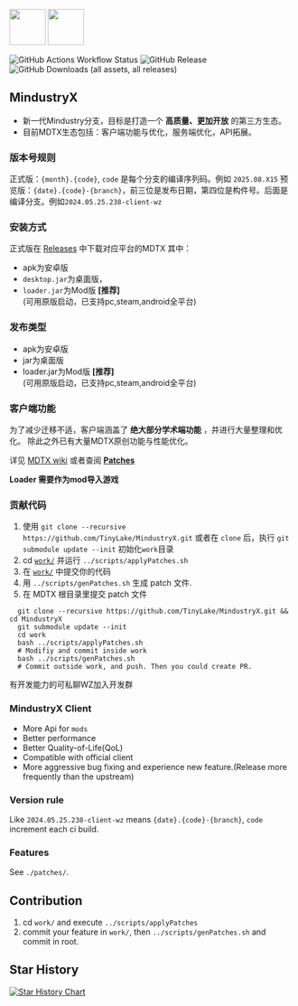 <img src=assets/icon.png height="64"> <img src=assets/sprites-override/ui/logo.png height="64">


![GitHub Actions Workflow Status](https://img.shields.io/github/actions/workflow/status/TinyLake/MindustryX/build.yml?label=Building)  ![GitHub Release](https://img.shields.io/github/v/release/TinyLake/MindustryX?label=Latest%20Version&labelColor=blue&color=green&link=https%3A%2F%2Fgithub.com%2FTinyLake%2FMindustryX%2Freleases)  ![GitHub Downloads (all assets, all releases)](https://img.shields.io/github/downloads/TinyLake/MindustryX/total?label=Downloads)

## MindustryX

- 新一代Mindustry分支，目标是打造一个 **高质量、更加开放** 的第三方生态。
- 目前MDTX生态包括：客户端功能与优化，服务端优化，API拓展。

### 版本号规则
正式版：`{month}.{code}`, `code` 是每个分支的编译序列码。例如  `2025.08.X15`
预览版：`{date}.{code}-{branch}`，前三位是发布日期，第四位是构件号。后面是编译分支。例如`2024.05.25.238-client-wz`

### 安装方式
正式版在 [Releases](https://github.com/TinyLake/MindustryX/releases) 中下载对应平台的MDTX
其中：
* apk为安卓版
* `desktop.jar`为桌面版，
* `loader.jar`为Mod版 **[推荐]**  
(可用原版启动，已支持pc,steam,android全平台)
### 发布类型
* apk为安卓版
* jar为桌面版
* loader.jar为Mod版 **[推荐]**  
(可用原版启动，已支持pc,steam,android全平台)

### 客户端功能
为了减少迁移不适，客户端涵盖了 **绝大部分学术端功能** ，并进行大量整理和优化。 除此之外已有大量MDTX原创功能与性能优化。

详见 [MDTX wiki](https://github.com/TinyLake/MindustryX/wiki) 或者查阅 **[Patches](./patches)**


**Loader 需要作为mod导入游戏**

### 贡献代码
1. 使用 `git clone --recursive https://github.com/TinyLake/MindustryX.git` 或者在 `clone` 后，执行 `git submodule update --init` 初始化`work`目录
2. cd [`work/`](work) 并运行 `../scripts/applyPatches.sh`
3. 在 [`work/`](work) 中提交你的代码
4. 用 `../scripts/genPatches.sh` 生成 patch 文件.
5. 在 MDTX 根目录里提交 patch 文件

```shell
  git clone --recursive https://github.com/TinyLake/MindustryX.git && cd MindustryX
  git submodule update --init
  cd work
  bash ../scripts/applyPatches.sh
  # Modifiy and commit inside work
  bash ../scripts/genPatches.sh
  # Commit outside work, and push. Then you could create PR.
```

有开发能力的可私聊WZ加入开发群

### MindustryX Client
* More Api for `mods`
* Better performance
* Better Quality-of-Life(QoL)
* Compatible with official client
* More aggressive bug fixing and experience new feature.(Release more frequently than the upstream)

### Version rule
Like `2024.05.25.238-client-wz` means `{date}.{code}-{branch}`, `code` increment each ci build.

### Features
See `./patches/`.

## Contribution
1. cd `work/` and execute `../scripts/applyPatches`
2. commit your feature in `work/`, then `../scripts/genPatches.sh` and commit in root.

## Star History

<a href="https://www.star-history.com/#TinyLake/MindustryX&Date">
 <picture>
   <source media="(prefers-color-scheme: dark)" srcset="https://api.star-history.com/svg?repos=TinyLake/MindustryX&type=Date&theme=dark" />
   <source media="(prefers-color-scheme: light)" srcset="https://api.star-history.com/svg?repos=TinyLake/MindustryX&type=Date" />
   <img alt="Star History Chart" src="https://api.star-history.com/svg?repos=TinyLake/MindustryX&type=Date" />
 </picture>
</a>
